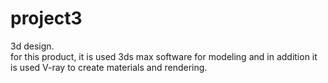 # project3
3d design.  
for this product, it is used 3ds max software for modeling and in addition it is used V-ray to create materials and rendering.
